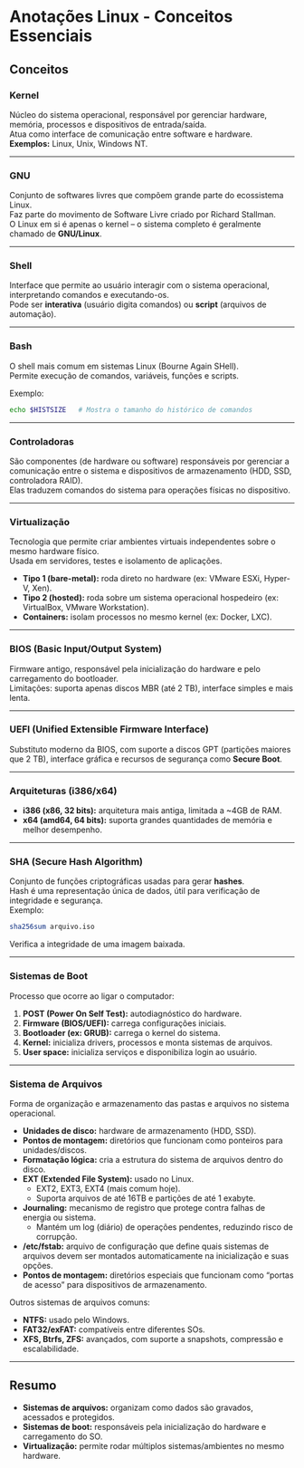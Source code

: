 # Anotações Linux - Conceitos Essenciais

## Conceitos

### Kernel
Núcleo do sistema operacional, responsável por gerenciar hardware, memória, processos e dispositivos de entrada/saída.  
Atua como interface de comunicação entre software e hardware.  
**Exemplos:** Linux, Unix, Windows NT.

---

### GNU
Conjunto de softwares livres que compõem grande parte do ecossistema Linux.  
Faz parte do movimento de Software Livre criado por Richard Stallman.  
O Linux em si é apenas o kernel – o sistema completo é geralmente chamado de **GNU/Linux**.

---

### Shell
Interface que permite ao usuário interagir com o sistema operacional, interpretando comandos e executando-os.  
Pode ser **interativa** (usuário digita comandos) ou **script** (arquivos de automação).  

---

### Bash
O shell mais comum em sistemas Linux (Bourne Again SHell).  
Permite execução de comandos, variáveis, funções e scripts.  

Exemplo:  
```bash
echo $HISTSIZE   # Mostra o tamanho do histórico de comandos
```

---

### Controladoras
São componentes (de hardware ou software) responsáveis por gerenciar a comunicação entre o sistema e dispositivos de armazenamento (HDD, SSD, controladora RAID).  
Elas traduzem comandos do sistema para operações físicas no dispositivo.  

---

### Virtualização
Tecnologia que permite criar ambientes virtuais independentes sobre o mesmo hardware físico.  
Usada em servidores, testes e isolamento de aplicações.  

- **Tipo 1 (bare-metal):** roda direto no hardware (ex: VMware ESXi, Hyper-V, Xen).  
- **Tipo 2 (hosted):** roda sobre um sistema operacional hospedeiro (ex: VirtualBox, VMware Workstation).  
- **Containers:** isolam processos no mesmo kernel (ex: Docker, LXC).  

---

### BIOS (Basic Input/Output System)
Firmware antigo, responsável pela inicialização do hardware e pelo carregamento do bootloader.  
Limitações: suporta apenas discos MBR (até 2 TB), interface simples e mais lenta.  

---

### UEFI (Unified Extensible Firmware Interface)
Substituto moderno da BIOS, com suporte a discos GPT (partições maiores que 2 TB), interface gráfica e recursos de segurança como **Secure Boot**.  

---

### Arquiteturas (i386/x64)
- **i386 (x86, 32 bits):** arquitetura mais antiga, limitada a ~4GB de RAM.  
- **x64 (amd64, 64 bits):** suporta grandes quantidades de memória e melhor desempenho.  

---

### SHA (Secure Hash Algorithm)
Conjunto de funções criptográficas usadas para gerar **hashes**.  
Hash é uma representação única de dados, útil para verificação de integridade e segurança.  
Exemplo:  
```bash
sha256sum arquivo.iso
```
Verifica a integridade de uma imagem baixada.

---

### Sistemas de Boot
Processo que ocorre ao ligar o computador:  
1. **POST (Power On Self Test):** autodiagnóstico do hardware.  
2. **Firmware (BIOS/UEFI):** carrega configurações iniciais.  
3. **Bootloader (ex: GRUB):** carrega o kernel do sistema.  
4. **Kernel:** inicializa drivers, processos e monta sistemas de arquivos.  
5. **User space:** inicializa serviços e disponibiliza login ao usuário.  

---

### Sistema de Arquivos
Forma de organização e armazenamento das pastas e arquivos no sistema operacional.  

- **Unidades de disco:** hardware de armazenamento (HDD, SSD).  
- **Pontos de montagem:** diretórios que funcionam como ponteiros para unidades/discos.  
- **Formatação lógica:** cria a estrutura do sistema de arquivos dentro do disco.  
- **EXT (Extended File System):** usado no Linux.  
  - EXT2, EXT3, EXT4 (mais comum hoje).  
  - Suporta arquivos de até 16TB e partições de até 1 exabyte.  
- **Journaling:** mecanismo de registro que protege contra falhas de energia ou sistema.  
  - Mantém um log (diário) de operações pendentes, reduzindo risco de corrupção.  
- **/etc/fstab:** arquivo de configuração que define quais sistemas de arquivos devem ser montados automaticamente na inicialização e suas opções.  
- **Pontos de montagem:** diretórios especiais que funcionam como “portas de acesso” para dispositivos de armazenamento.  

Outros sistemas de arquivos comuns:  
- **NTFS:** usado pelo Windows.  
- **FAT32/exFAT:** compatíveis entre diferentes SOs.  
- **XFS, Btrfs, ZFS:** avançados, com suporte a snapshots, compressão e escalabilidade.  

---

## Resumo
- **Sistemas de arquivos:** organizam como dados são gravados, acessados e protegidos.  
- **Sistemas de boot:** responsáveis pela inicialização do hardware e carregamento do SO.  
- **Virtualização:** permite rodar múltiplos sistemas/ambientes no mesmo hardware.  
